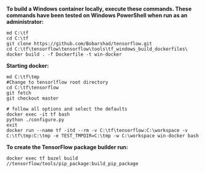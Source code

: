 **To build a Windows container locally, execute these commands. These commands have been tested on Windows PowerShell when run as an administrator:**
```
md C:\tf
cd C:\tf
git clone https://github.com/Bobarshad/tensorflow.git
cd C:\tf\tensorflow\tensorflow\tools\tf_windows_build_dockerfiles\
docker build . -f Dockerfile -t win-docker
```

**Starting docker:**

```
md C:\tf\tmp
#Change to tensorlflow root directory
cd C:\tf\tensorflow
git fetch 
git checkout master

# follow all options and select the defaults
docker exec -it tf bash
python ./configure.py 
exit
docker run --name tf -itd --rm -v C:\tf\tensorflow:C:\workspace -v C:\tf\tmp:C:\tmp -e TEST_TMPDIR=C:\tmp -w C:\workspace win-docker bash

```

**To create the TensorFlow package builder run:**
```
docker exec tf bazel build //tensorflow/tools/pip_package:build_pip_package

```

